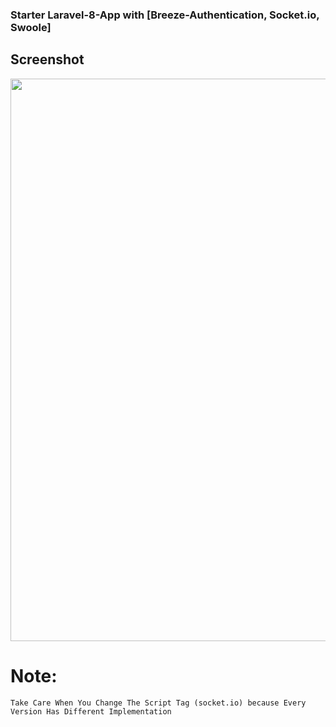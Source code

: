 ###  Starter Laravel-8-App with [Breeze-Authentication, Socket.io, Swoole]

## Screenshot
<img src="https://i.imgur.com/br6yFt5.png" width="900">


# Note:
`Take Care When You Change The Script Tag (socket.io) because Every Version Has Different Implementation`

